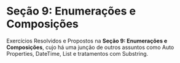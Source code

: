 <H1>Seção 9: Enumerações e Composições</H1>

Exercícios Resolvidos e Propostos na **Seção 9: Enumerações e Composições**, cujo há uma junção de outros assuntos como Auto Properties, DateTime, List e tratamentos com Substring.

